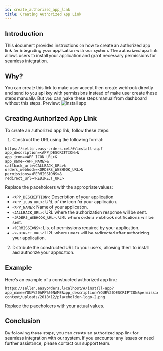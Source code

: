 ```yaml
---
id: create_authorized_app_link
title: Creating Authorized App Link
---
```


## Introduction

This document provides instructions on how to create an authorized app link for integrating your application with our system. The authorized app link allows users to install your application and grant necessary permissions for seamless integration.

## Why?
You can create this link to make user accept then create webhook directly and send to you api key with permissions instead of make user create these steps manually. But you can make these steps manual from dashboard without this steps.
Preview:
![install app](/img/install_app.png)


## Creating Authorized App Link

To create an authorized app link, follow these steps:

1. Construct the URL using the following format:
```   
https://seller.easy-orders.net/#/install-app?
app_description=<APP_DESCRIPTION>&
app_icon=<APP_ICON_URL>&
app_name=<APP_NAME>&
callback_url=<CALLBACK_URL>&
orders_webhook=<ORDERS_WEBHOOK_URL>&
permissions=<PERMISSIONS>&
redirect_url=<REDIRECT_URL>
```


Replace the placeholders with the appropriate values:

- `<APP_DESCRIPTION>`: Description of your application.
- `<APP_ICON_URL>`: URL of the icon for your application.
- `<APP_NAME>`: Name of your application.
- `<CALLBACK_URL>`: URL where the authorization response will be sent.
- `<ORDERS_WEBHOOK_URL>`: URL where orders webhook notifications will be sent.
- `<PERMISSIONS>`: List of permissions required by your application.
- `<REDIRECT_URL>`: URL where users will be redirected after authorizing your application.

2. Distribute the constructed URL to your users, allowing them to install and authorize your application.

## Example

Here's an example of a constructed authorized app link:
```
https://seller.easyorders.localhost/#/install-app?app_name=YOUR%20APP%20NAME&app_description=YOUR%20DESCRIPTION&permissions=products:read,products:create,shipping_areas&app_icon=https://wilsonclinic.com/wp-content/uploads/2018/12/placeholder-logo-2.png
```

Replace the placeholders with your actual values.

## Conclusion

By following these steps, you can create an authorized app link for seamless integration with our system. If you encounter any issues or need further assistance, please contact our support team.

